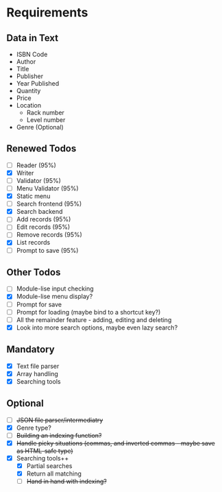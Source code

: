 # Requirements

## Data in Text

- ISBN Code
- Author
- Title
- Publisher
- Year Published
- Quantity
- Price
- Location
  - Rack number
  - Level number
- Genre (Optional)

## Renewed Todos

- [ ] Reader (95%)
- [x] Writer
- [ ] Validator (95%)
- [ ] Menu Validator (95%)
- [x] Static menu
- [ ] Search frontend (95%)
- [x] Search backend
- [ ] Add records (95%)
- [ ] Edit records (95%)
- [ ] Remove records (95%)
- [x] List records
- [ ] Prompt to save (95%)

## Other Todos

- [ ] Module-lise input checking
- [x] Module-lise menu display?
- [ ] Prompt for save
- [ ] Prompt for loading (maybe bind to a shortcut key?)
- [ ] All the remainder feature - adding, editing and deleting
- [x] Look into more search options, maybe even lazy search?

## Mandatory

- [x] Text file parser
- [x] Array handling
- [x] Searching tools

## Optional

- [ ] ~~JSON file parser/intermediatry~~
- [x] Genre type?
- [ ] ~~Building an indexing function?~~
- [x] ~~Handle picky situations (commas, and inverted commas - maybe save as HTML-safe type)~~
- [x] Searching tools++
  - [x] Partial searches
  - [x] Return all matching
  - [ ] ~~Hand in hand with indexing?~~
